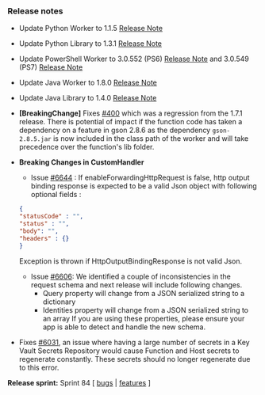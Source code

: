 ### Release notes
<!-- Please add your release notes in the following format:
- My change description (#PR)
-->
- Update Python Worker to 1.1.5 [Release Note](https://github.com/Azure/azure-functions-python-worker/releases/tag/1.1.5)
- Update Python Library to 1.3.1 [Release Note](https://github.com/Azure/azure-functions-python-library/releases/tag/1.3.1)
- Update PowerShell Worker to 3.0.552 (PS6) [Release Note](https://github.com/Azure/azure-functions-powershell-worker/releases/tag/v3.0.552) and 3.0.549 (PS7) [Release Note](https://github.com/Azure/azure-functions-powershell-worker/releases/tag/v3.0.549)
- Update Java Worker to 1.8.0 [Release Note](https://github.com/Azure/azure-functions-java-worker/releases/tag/1.8.0)
- Update Java Library to 1.4.0 [Release Note](https://github.com/Azure/azure-functions-java-library)
- **[BreakingChange]** Fixes [#400](https://github.com/Azure/azure-functions-java-worker/issues/400) which was a regression from the 1.7.1 release.
  There is potential of impact if the function code has taken a dependency on a feature in gson 2.8.6 as the dependency `gson-2.8.5.jar` is now included in the class path of the worker and will take precedence over the function's lib folder.
- **Breaking Changes in CustomHandler**
    -  Issue [#6644](https://github.com/Azure/azure-functions-host/issues/6644) : If enableForwardingHttpRequest is false, http output binding response is expected to be a valid Json object with following optional fields :
    ```json
    {
    "statusCode" : "",
    "status" : "",
    "body": "",
    "headers" : {}
    }
    ```
    Exception is thrown if HttpOutputBindingResponse is not valid Json.

    - Issue [#6606](https://github.com/Azure/azure-functions-host/issues/6606): We identified a couple of inconsistencies in the request schema and next release will include following changes.
        - Query property will change from a JSON serialized string to a dictionary
        - Identities property will change from a JSON serialized string to an array
    If you are using these properties, please ensure your app is able to detect and handle the new schema.
- Fixes [#6031](https://github.com/Azure/azure-functions-host/issues/6031), an issue where having a large number of secrets in a Key Vault Secrets Repository would cause Function and Host secrets to regenerate constantly. These secrets should no longer regenerate due to this error.

**Release sprint:** Sprint 84
[ [bugs](https://github.com/Azure/azure-functions-host/issues?q=is%3Aissue+milestone%3A%22Functions+Sprint+84%22+label%3Abug+is%3Aclosed) | [features](https://github.com/Azure/azure-functions-host/issues?q=is%3Aissue+milestone%3A%22Functions+Sprint+84%22+label%3Afeature+is%3Aclosed) ]